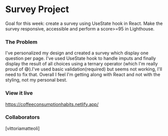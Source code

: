 # Survey Project

Goal for this week: create a survey using UseState hook in React. Make the survey responsive, accessible and perform a score>=95 in Lighthouse.

### The Problem

I've personalized my design and created a survey which display one question per page. I've used UseState hook to handle imputs and finally display the result of all choices using a ternary operator (which I'm really proud of 😅).I've used basic validation(required) but seems not working, I'll need to fix that.
Overall I feel I'm getting along with React and not with the styling, not my personal best.

### View it live

https://coffeeconsumptionhabits.netlify.app/

### Collaborators

[vittoriamatteoli]
